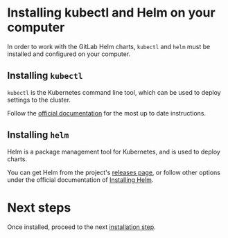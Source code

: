 # Installing kubectl and Helm on your computer

In order to work with the GitLab Helm charts, `kubectl` and `helm` must be installed and configured on your computer.

## Installing `kubectl`

`kubectl` is the Kubernetes command line tool, which can be used to deploy settings to the cluster.

Follow the [official documentation](https://kubernetes.io/docs/tasks/tools/install-kubectl/) for the most up to date instructions.

## Installing `helm`

Helm is a package management tool for Kubernetes, and is used to deploy charts.

You can get Helm from the project's [releases page](https://github.com/kubernetes/helm/releases), or follow other options under the official documentation of [Installing Helm](https://docs.helm.sh/using_helm/#installing-helm).

# Next steps

Once installed, proceed to the next [installation step](../gitlab_chart.md#prerequisites).

